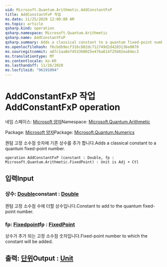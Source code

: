 ```yaml
---
uid: Microsoft.Quantum.Arithmetic.AddConstantFxP
title: AddConstantFxP 작업
ms.date: 11/25/2020 12:00:00 AM
ms.topic: article
qsharp.kind: operation
qsharp.namespace: Microsoft.Quantum.Arithmetic
qsharp.name: AddConstantFxP
qsharp.summary: Adds a classical constant to a quantum fixed-point number.
ms.openlocfilehash: f6cbdb9ecf316c882dc712749d2d4203136e0070
ms.sourcegitcommit: a87c1aa8e7453360025e47ba614f25b02ea84ec3
ms.translationtype: MT
ms.contentlocale: ko-KR
ms.lasthandoff: 11/26/2020
ms.locfileid: "96191094"
---
```

# <a name="addconstantfxp-operation"></a><span data-ttu-id="9854c-102">AddConstantFxP 작업</span><span class="sxs-lookup"><span data-stu-id="9854c-102">AddConstantFxP operation</span></span>

<span data-ttu-id="9854c-103">네임 스페이스: [Microsoft 양자](xref:Microsoft.Quantum.Arithmetic)</span><span class="sxs-lookup"><span data-stu-id="9854c-103">Namespace: [Microsoft.Quantum.Arithmetic](xref:Microsoft.Quantum.Arithmetic)</span></span>

<span data-ttu-id="9854c-104">Package: [Microsoft 양자](https://nuget.org/packages/Microsoft.Quantum.Numerics)</span><span class="sxs-lookup"><span data-stu-id="9854c-104">Package: [Microsoft.Quantum.Numerics](https://nuget.org/packages/Microsoft.Quantum.Numerics)</span></span>


<span data-ttu-id="9854c-105">퀀텀 고정 소수점 숫자에 기존 상수를 추가 합니다.</span><span class="sxs-lookup"><span data-stu-id="9854c-105">Adds a classical constant to a quantum fixed-point number.</span></span>

```qsharp
operation AddConstantFxP (constant : Double, fp : Microsoft.Quantum.Arithmetic.FixedPoint) : Unit is Adj + Ctl
```


## <a name="input"></a><span data-ttu-id="9854c-106">입력</span><span class="sxs-lookup"><span data-stu-id="9854c-106">Input</span></span>

### <a name="constant--double"></a><span data-ttu-id="9854c-107">상수: [Double](xref:microsoft.quantum.lang-ref.double)</span><span class="sxs-lookup"><span data-stu-id="9854c-107">constant : [Double](xref:microsoft.quantum.lang-ref.double)</span></span>

<span data-ttu-id="9854c-108">퀀텀 고정 소수점 수에 더할 상수입니다.</span><span class="sxs-lookup"><span data-stu-id="9854c-108">Constant to add to the quantum fixed-point number.</span></span>


### <a name="fp--fixedpoint"></a><span data-ttu-id="9854c-109">fp: [Fixedpoint](xref:Microsoft.Quantum.Arithmetic.FixedPoint)</span><span class="sxs-lookup"><span data-stu-id="9854c-109">fp : [FixedPoint](xref:Microsoft.Quantum.Arithmetic.FixedPoint)</span></span>

<span data-ttu-id="9854c-110">상수가 추가 되는 고정 소수점 숫자입니다.</span><span class="sxs-lookup"><span data-stu-id="9854c-110">Fixed-point number to which the constant will be added.</span></span>



## <a name="output--unit"></a><span data-ttu-id="9854c-111">출력: [단위](xref:microsoft.quantum.lang-ref.unit)</span><span class="sxs-lookup"><span data-stu-id="9854c-111">Output : [Unit](xref:microsoft.quantum.lang-ref.unit)</span></span>


